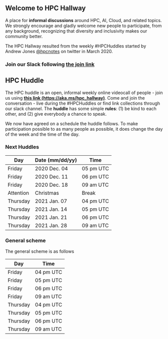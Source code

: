 ## Welcome to HPC Hallway

A place for **informal discussions** around HPC, AI, Cloud, and related topics.
We strongly encourage and gladly welcome new people to participate, from any background, recognizing that diversity and inclusivity makes our community better.

The HPC Hallway resulted from the weekly #HPCHuddles started by Andrew Jones [@hpcnotes](https://twitter.com/hpcnotes) on twitter in March 2020.

### Join our Slack following [the join link](http://tiny.cc/join-hpc-huddle-slack)

## HPC Huddle

The HPC huddle is an open, informal weekly online videocall of people - join us using [**this link (https://aka.ms/hpc_hallway)**](https://aka.ms/hpc_hallway).
Come and join the conversation - live during the #HPCHuddles or find link collections through our slack channel.
The **huddle** has some simple **rules**: (1) be kind to each other, and (2) give everybody a chance to speak.

We now have agreed on a schedule the huddle follows.
To make participation possible to as many people as possible, it does change the day of the week and the time of the day.

### Next Huddles

| Day | Date (mm/dd/yy) | Time |
|-----|------|----------|
| Friday | 2020 Dec. 04 | 05 pm UTC |
| Friday | 2020 Dec. 11 | 06 pm UTC |
| Friday | 2020 Dec. 18 | 09 am UTC |
| Attention | Christmas | Break |
| Thursday | 2021 Jan. 07 | 04 pm UTC |
| Thursday | 2021 Jan. 14 | 05 pm UTC |
| Thursday | 2021 Jan. 21 | 06 pm UTC |
| Thursday | 2021 Jan. 28 | 09 am UTC |

### General scheme

The general scheme is as follows

| Day | Time |
|-----|------|
| Friday | 04 pm UTC |
| Friday | 05 pm UTC |
| Friday | 06 pm UTC |
| Friday | 09 am UTC |
| Thursday | 04 pm UTC |
| Thursday | 05 pm UTC |
| Thursday | 06 pm UTC |
| Thursday | 09 am UTC |
